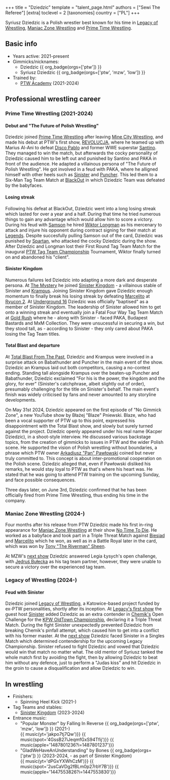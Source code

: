 +++
title = "Dziedzic"
template = "talent_page.html"
authors = ["Sewi The Referee"]
[extra]
toclevel = 2
[taxonomies]
country = ["PL"]
+++

Syriusz Dziedzic is a Polish wrestler best known for his time in [Legacy of Wrestling](@/o/low.md), [Maniac Zone Wrestling](@/o/mzw.md) and [Prime Time Wrestling](@/o/ptw.md).

## Basic info

* Years active: 2021-present
* Gimmicks/nicknames:
  - Dziedzic {{ org_badge(orgs=['ptw']) }}
  - Syriusz Dziedzic {{ org_badge(orgs=['ptw', 'mzw', 'low']) }}
* Trained by:
  - [PTW Academy](@/o/ptw-academy.md) (2021-2024)

## Professional wrestling career

### Prime Time Wrestling (2021-2024)

#### Debut and "The Future of Polish Wrestling"

Dziedzic joined [Prime Time Wrestling](@/o/ptw.md) after leaving [Mine City Wrestling](@/o/mcw.md), and made his debut at PTW's first show, [REVOLUCJA](@/e/ptw/2021-10-09-ptw-1-revolucja.md), where he teamed up with Marius Al-Ani to defeat [Disco Pablo](@/w/disco-pablo.md) and former WWE superstar [Santino](@/w/santino.md). They managed to win the match, but afterwards the cocky personality of Dziedzic caused him to be left out and punished by Santino and PAKA in front of the audience. He adapted a villainous persona of "The Future of Polish Wrestling". He got involved in a feud with PAKA, where he alligned himself with other heels such as [Sinister](@/w/sinister.md) and [Puncher](@/w/puncher.md). This led them to a Six-Man Tag Team Match at [BlackOut](@/e/ptw/2022-02-19-ptw-2-blackout.md) in which Dziedzic Team was defeated by the babyfaces. 

#### Losing streak 

Following his defeat at BlackOut, Dziedzic went into a long losing streak which lasted for over a year and a half. During that time he tried numerous things to gain any advantage which would allow him to score a victory. During his feud with [Samson](@/w/samson.md) he hired [Wiktor Longman](@/w/wiktor-longman.md) as his mercenary to attack and injure his opponent during contract signing for their match at [Legends](@/e/ptw/2022-11-26-ptw-3-legends.md). Despite succesfully pulling Samson out of the card, Dziedzic was punished by [Spartan](@/w/spartan.md), who attacked the cocky Dziedzic during the show. After Dziedzic and Longman lost their First Round Tag Team Match for the inaugural [PTW Tag Team Championship](@/c/ptw-tag-team-championship.md) Tournament, Wiktor finally turned on and abandoned his "client". 

#### Sinister Kingdom

Numerous failures led Dziedzic into adapting a more dark and desperate persona. At [The Mystery](@/e/ptw/2023-06-25-ptw-4-mystery.md) he joined [Sinister Kingdom](@/tt/sinister-kingdom.md) - a villainous stable of Sinister and [Krampus](@/w/krampus.md). Joining Sinister Kingdom gave Dziedzic enough momentum to finally break his losing streak by defeating [Marcelito](@/w/marcelito.md) at [Ryucon 2](@/e/ptw/2023-07-16-ptw-x-ryucon.md). At [Underground 16](@/e/ptw/2023-07-30-ptw-underground-16.md) Dziedzic was officially "baptised" as a member of Sinister Kingdom. The leadership of Sinister allowed him to get onto a winning streak and eventually join a Fatal Four Way Tag Team Match at [Gold Rush](@/e/ptw/2024-02-03-ptw-5-gold-rush.md) where he - along with Sinister - faced PAKA, Budapest Bastards and MxM Collection. They were unsucessful in securing a win, but they stood tall, as - according to Sinister - they only cared about PAKA losing the Tag Team titles.

#### Total Blast and departure

At [Total Blast From The Past](@/e/ptw/2024-05-11-ptw-6.md), Dziedzic and Krampus were involved in a surprise attack on Babathunder and Puncher in the main event of the show. Dziedzic an Krampus laid out both competitors, causing a no-contest ending. Standing tall alongside Krampus over the beaten-up Puncher and Babathunder, Dziedzic exclaimed "For his is the power, the kingdom and the glory, for ever" (Sinister's catchphrase, albeit slightly out of order), presumably challenging for the title on Sinister's behalf. The main event's finish was widely criticised by fans and never amounted to any storyline developments.

On May 31st 2024, Dziedzic appeared on the first episode of "No Gimmick Zone", a new YouTube show by Błażej "Blaze" Pniewski. Blaze, who had been a vocal supporter of PTW up to this point, expressed his disappointment with the Total Blast show, and slowly but surely turned against the project. Dziedzic openly appeared under his real name (Kacper Dziedzic), in a shoot-style interview. He discussed various backstage topics, from the creation of gimmicks to issues in PTW and the wider Polish scene. He supported the vision of Polish wrestling without boundaries, a phrase which PTW owner [Arkadiusz "Pan" Pawłowski](@/w/pan-pawlowski.md) coined but never truly committed to. This concept is about inter-promotional cooperation on the Polish scene. Dziedzic alleged that, even if Pawłowski disliked his remarks, he would stay loyal to PTW as that's where his heart was. He stated that he was going to attend PTW training on the upcoming Sunday, and face possible consequences. 

Three days later, on June 3rd, Dziedzic confirmed that he has been officially fired from Prime Time Wrestling, thus ending his time in the company.

### Maniac Zone Wrestling (2024-)

Four months after his release from PTW Dziedzic made his first in-ring appearance for [Maniac Zone Wrestling](@/o/mzw.md) at their show [No Time To Die](@/e/mzw/2024-10-12-mzw-no-time-to-die.md). He worked as a babyface and took part in a Triple Threat Match against [Biesiad](@/w/biesiad.md) and [Marcelito](@/w/marcelito.md) which he won, as well as in a Battle Royal later in the card, which was won by [Tony "The Riverman" Sheen](@/w/riverman.md). 

At MZW's [next show](@/e/mzw/2025-03-29-mzw-forever.md) Dziedzic answered Legia Łysych's open challenge, with [Jędruś Bułecka](@/w/jedrus-bulecka.md) as his tag team partner, however, they were unable to secure a victory over the experienced tag team. 

### Legacy of Wrestling (2024-)

#### Feud with Sinister

Dziedzic joined [Legacy of Wrestling](@/o/low.md), a Katowice-based project funded by ex-PTW personalities, shortly after its inception. At [Legacy's first show](@/e/low/2024-12-01-low-1.md) the guest host [Sinister](@/w/sinister.md) added Dziedzic as an extra contender in [Chemik's](@/w/chemik.md) Open Challenge for the [KPW OldTown Championship](@/c/kpw-old-town-championship.md), declaring it a Triple Threat Match. During the fight Sinister unexpectedly prevented Dziedzic from breaking Chemik's pinfall attempt, which caused him to get into a conflict with his former master. At the [next show](@/e/low/2025-04-06-low-2.md) Dziedzic faced Sinister in a Singles Match which determined contendership for the upcoming Legacy Championship. Sinister refused to fight Dziedzic and vowed that Dziedzic would win that match no matter what. The old mentor of Syriusz tanked the whole match first by avoiding the fight, then by allowing Dziedzic to beat him without any defence, just to perform a "Judas kiss" and hit Dziedzic in the groin to cause a disqualification and allow Dziedzic to win.

## In wrestling

* Finishers:
  - Spinning Heel Kick (2021-)
* Tag Teams and stables:
  - [Sinister Kingdom](@/tt/sinister-kingdom.md) (2023-2024)
* Entrance music:
  - "Popular Monster" by Falling In Reverse
    {{ org_badge(orgs=['ptw', 'mzw', 'low']) }} (2021-)<br>
    {{ music(yt='jakpo7tj7Qw')}}
    {{ music(spot='4GssB27iJeqmfGxS94Tfij')}}
    {{ music(apple='1487801236?i=1487801237')}}
  - "GladWeHaveAnUnderstanding" by Bones
    {{ org_badge(orgs=['ptw']) }} (2023-2024, - as part of Sinister Kingdom)<br>
    {{ music(yt='dPGxYXWhCzM')}}
    {{ music(spot='2usCaVDg2fBLm0p27rbY7B')}}
    {{ music(apple='1447553826?i=1447553830')}}
